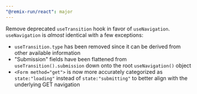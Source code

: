 ```yaml
---
"@remix-run/react": major
---
```


Remove deprecated `useTransition` hook in favor of `useNavigation`. `useNavigation` is _almost_ identical with a few exceptions:

- `useTransition.type` has been removed since it can be derived from other available information
- "Submission" fields have been flattened from `useTransition().submission` down onto the root `useNavigation()` object
- `<Form method="get">` is now more accurately categorized as `state:"loading"` instead of `state:"submitting"` to better align with the underlying GET navigation
